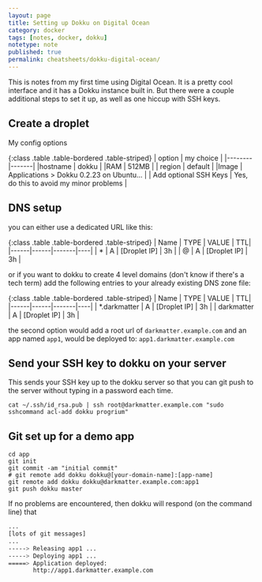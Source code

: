 ```yaml
---
layout: page
title: Setting up Dokku on Digital Ocean
category: docker
tags: [notes, docker, dokku]
notetype: note
published: true
permalink: cheatsheets/dokku-digital-ocean/
---
```


This is notes from my first time using Digital Ocean. It is a pretty cool interface and it has a Dokku instance built in. But there were a couple additional steps to set it up, as well as one hiccup with SSH keys.

## Create a droplet 

My config options

{:class .table .table-bordered .table-striped}
| option | my choice        | 
|--------|-------|
|hostname | dokku |
|RAM | 512MB |
| region | default |
|Image | Applications > Dokku 0.2.23 on Ubuntu... |
| Add optional SSH Keys | Yes, do this to avoid my minor problems |


## DNS setup

you can either use a dedicated URL like this:

{:class .table .table-bordered .table-striped}
| Name | TYPE | VALUE | TTL|
|------|------|-------|----|
| *   | A  |  [Droplet IP] | 3h |
| @   | A   | [Droplet IP] | 3h |

or if you want to dokku to create 4 level domains (don't know if there's a tech term) add the following entries to your already existing DNS zone file:

{:class .table .table-bordered .table-striped}
| Name | TYPE | VALUE | TTL|
|------|------|-------|----|
| *.darkmatter   | A  |  [Droplet IP] | 3h |
| darkmatter   | A   | [Droplet IP] | 3h |

the second option would add a root url of `darkmatter.example.com` and an app named `app1`, would be deployed to:
`app1.darkmatter.example.com`

## Send your SSH key to dokku on your server

This sends your SSH key up to the dokku server so that you can git push to the server without typing in a password each time.

```
cat ~/.ssh/id_rsa.pub | ssh root@darkmatter.example.com "sudo sshcommand acl-add dokku progrium"
```

## Git set up for a demo app

```
cd app
git init
git commit -am "initial commit"
# git remote add dokku dokku@[your-domain-name]:[app-name]
git remote add dokku dokku@darkmatter.example.com:app1
git push dokku master
```

If no problems are encountered, then dokku will respond (on the command line) that 

```bash
...
[lots of git messages]
...
-----> Releasing app1 ...
-----> Deploying app1 ...
=====> Application deployed:
       http://app1.darkmatter.example.com
```




